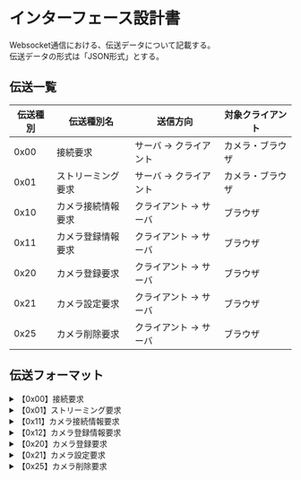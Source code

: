 # インターフェース設計書

Websocket通信における、伝送データについて記載する。  
伝送データの形式は「JSON形式」とする。

<!-- 伝送一覧 -->
## 伝送一覧
    
|伝送種別|伝送種別名|送信方向|対象クライアント|
|---|---|---|---|
|0x00|接続要求|サーバ → クライアント|カメラ・ブラウザ|
|0x01|ストリーミング要求|サーバ → クライアント|カメラ・ブラウザ|
|0x10|カメラ接続情報要求|クライアント → サーバ|ブラウザ|
|0x11|カメラ登録情報要求|クライアント → サーバ|ブラウザ|
|0x20|カメラ登録要求|クライアント → サーバ|ブラウザ|
|0x21|カメラ設定要求|クライアント → サーバ|ブラウザ|
|0x25|カメラ削除要求|クライアント → サーバ|ブラウザ|

<!-- 伝送フォーマット -->  
## 伝送フォーマット

<details>
<summary>【0x00】接続要求</summary>

* リクエスト
    ```json
    {
        "id": "Websocket接続時に付与されるID",
        "transmissionType": "伝送種別：0x00",
        "message": "接続が開始されました。"
    }
    ```
* レスポンス
    ```json
    {
        "id": "Websocket接続時に付与されるID",
        "clientType": "クライアント種別（0x00：カメラ／0x01:ビューアー）",
        "transmissionType": "伝送種別：0x00",
        "address": "クライアントのIPアドレス",
        "hostname": "クライアントのホスト名",
        "capacity": "最大検知数（クライアント種別がカメラの場合）"
    }
    ```

</details>
<details>
<summary>【0x01】ストリーミング要求</summary>

* リクエスト
    ```json
    {
        "id": "Websocket接続時に付与されるID",
        "transmissionType": "伝送種別：0x01",
    }
    ```
* レスポンス
    ```json
    {
        "id": "Websocket接続時に付与されるID",
        "transmissionType": "伝送種別：0x01",
        "timestamp": "画像データのタイムスタンプ",
        "totalSnedNumber": "画像データの合計データ数",
        "data": "画像データ",
        "endPoint": "画像データの終点フラグ"
    }
    ```

</details>
<details>
<summary>【0x11】カメラ接続情報要求</summary>

* リクエスト
    ```json
    {
        "transmissionType": "伝送種別：0x10",
    }
    ```
* レスポンス
    ```json
    {
        TBD
    }
    ```
    
</details>
<details>
<summary>【0x12】カメラ登録情報要求</summary>
    
* リクエスト
  ```json
  {
      "transmissionType": "伝送種別：0x12",
  }
  ```
* レスポンス
    ```json
    {
        TBD
    }
    ```
</details>
<details>
<summary>【0x20】カメラ登録要求</summary>
    
* リクエスト
  ```json
  {
      "transmissionType": "伝送種別：0x20",
      TBD
  }
  ```
* レスポンス
    ```json
    {
        TBD
    }
    ```
</details>
<details>
<summary>【0x21】カメラ設定要求</summary>
    
* リクエスト
  ```json
  {
      "transmissionType": "伝送種別：0x21",
      TDB
  }
  ```
* レスポンス
    ```json
    {
        TBD
    }
    ```
</details>
<details>
<summary>【0x25】カメラ削除要求</summary>
    
* リクエスト
  ```json
  {
      "transmissionType": "伝送種別：0x25",
      TBD
  }
  ```
* レスポンス
    ```json
    {
        TBD
    }
    ```
</details>
